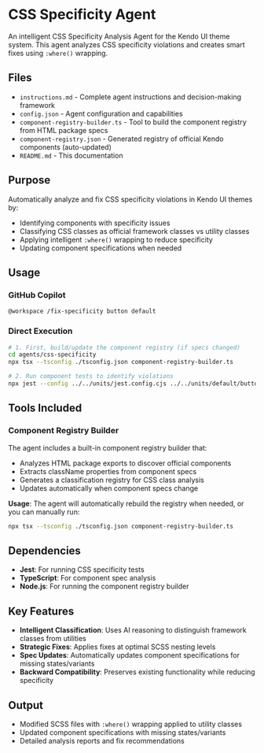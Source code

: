 # CSS Specificity Agent

An intelligent CSS Specificity Analysis Agent for the Kendo UI theme system. This agent analyzes CSS specificity violations and creates smart fixes using `:where()` wrapping.

## Files

- `instructions.md` - Complete agent instructions and decision-making framework
- `config.json` - Agent configuration and capabilities
- `component-registry-builder.ts` - Tool to build the component registry from HTML package specs
- `component-registry.json` - Generated registry of official Kendo components (auto-updated)
- `README.md` - This documentation

## Purpose

Automatically analyze and fix CSS specificity violations in Kendo UI themes by:
- Identifying components with specificity issues
- Classifying CSS classes as official framework classes vs utility classes
- Applying intelligent `:where()` wrapping to reduce specificity
- Updating component specifications when needed

## Usage

### GitHub Copilot
```
@workspace /fix-specificity button default
```

### Direct Execution
```bash
# 1. First, build/update the component registry (if specs changed)
cd agents/css-specificity
npx tsx --tsconfig ./tsconfig.json component-registry-builder.ts

# 2. Run component tests to identify violations
npx jest --config ../../units/jest.config.cjs ../../units/default/button.test.ts --verbose=false
```

## Tools Included

### Component Registry Builder
The agent includes a built-in component registry builder that:
- Analyzes HTML package exports to discover official components
- Extracts className properties from component specs
- Generates a classification registry for CSS class analysis
- Updates automatically when component specs change

**Usage**: The agent will automatically rebuild the registry when needed, or you can manually run:
```bash
npx tsx --tsconfig ./tsconfig.json component-registry-builder.ts
```

## Dependencies

- **Jest**: For running CSS specificity tests
- **TypeScript**: For component spec analysis
- **Node.js**: For running the component registry builder

## Key Features

- **Intelligent Classification**: Uses AI reasoning to distinguish framework classes from utilities
- **Strategic Fixes**: Applies fixes at optimal SCSS nesting levels
- **Spec Updates**: Automatically updates component specifications for missing states/variants
- **Backward Compatibility**: Preserves existing functionality while reducing specificity

## Output

- Modified SCSS files with `:where()` wrapping applied to utility classes
- Updated component specifications with missing states/variants
- Detailed analysis reports and fix recommendations
